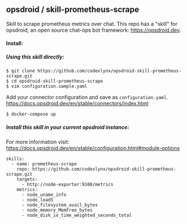 ## opsdroid / skill-prometheus-scrape
Skill to scrape prometheus metrics over chat. This repo has a "skill" for opsdroid, an open source chat-ops bot framework: https://opsdroid.dev.

#### Install:
##### **Using this skill directly:**
```
$ git clone https://github.com/codexlynx/opsdroid-skill-prometheus-scrape.git
$ cd opsdroid-skill-prometheus-scrape
$ vim configuration.sample.yaml
```
Add your connector configuration and save as `configuration.yaml`. https://docs.opsdroid.dev/en/stable/connectors/index.html
```
$ docker-compose up
```

##### **Install this skill in your current opsdroid instance:**
For more information visit: https://docs.opsdroid.dev/en/stable/configuration.html#module-options

```
skills:
  - name: prometheus-scrape
    repo: https://github.com/codexlynx/opsdroid-skill-prometheus-scrape.git
    targets:
      - http://node-exporter:9100/metrics
    metrics:
      - node_uname_info
      - node_load5
      - node_filesystem_avail_bytes
      - node_memory_MemFree_bytes
      - node_disk_io_time_weighted_seconds_total
```
